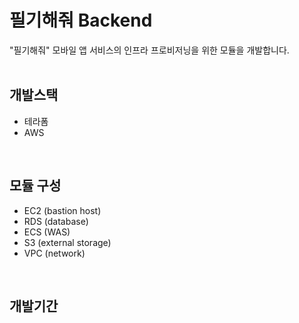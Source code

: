 # 필기해줘 Backend
"필기해줘" 모바일 앱 서비스의 인프라 프로비저닝을 위한 모듈을 개발합니다.
<br><br>

## 개발스택
* 테라폼
* AWS

<br>

## 모듈 구성
* EC2 (bastion host)
* RDS (database)
* ECS (WAS)
* S3 (external storage)
* VPC (network)

<br>

## 개발기간
 
